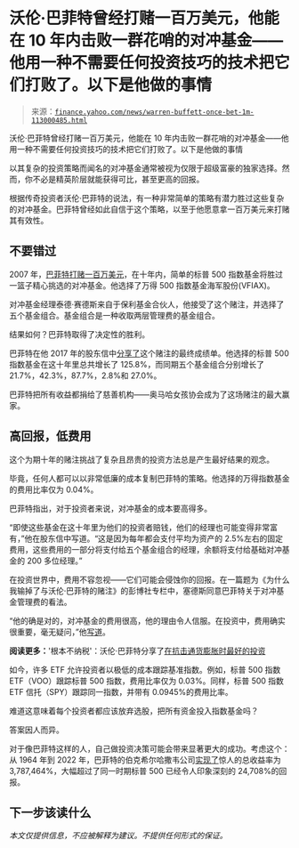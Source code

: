 <!--yml

category: 未分类

date: 2024-05-27 14:37:07

-->

# 沃伦·巴菲特曾经打赌一百万美元，他能在 10 年内击败一群花哨的对冲基金——他用一种不需要任何投资技巧的技术把它们打败了。以下是他做的事情

> 来源：[`finance.yahoo.com/news/warren-buffett-once-bet-1m-113000485.html`](https://finance.yahoo.com/news/warren-buffett-once-bet-1m-113000485.html)

沃伦·巴菲特曾经打赌一百万美元，他能在 10 年内击败一群花哨的对冲基金——他用一种不需要任何投资技巧的技术把它们打败了。以下是他做的事情

以其复杂的投资策略而闻名的对冲基金通常被视为仅限于超级富豪的独家选择。然而，你不必是精英阶层就能获得可比，甚至更高的回报。

根据传奇投资者沃伦·巴菲特的说法，有一种非常简单的策略有潜力胜过这些复杂的对冲基金。巴菲特曾经如此自信于这个策略，以至于他愿意拿一百万美元来打赌其有效性。

## 不要错过

2007 年，[巴菲特打赌一百万美元](https://www.usatoday.com/story/money/markets/2018/01/02/warren-buffett-bet-against-hedge-funds-girls-charity/996993001/)，在十年内，简单的标普 500 指数基金将胜过一篮子精心挑选的对冲基金。他选择了万得 500 指数基金海军股份(VFIAX)。

对冲基金经理泰德·赛德斯来自于保利基金合伙人，他接受了这个赌注，并选择了五个基金组合。基金组合是一种收取两层管理费的基金组合。

结果如何？巴菲特取得了决定性的胜利。

巴菲特在他 2017 年的股东信中[分享了](https://www.berkshirehathaway.com/letters/2017ltr.pdf)这个赌注的最终成绩单。他选择的标普 500 指数基金在这十年里总共增长了 125.8%，而同期五个基金组合分别增长了 21.7%，42.3%，87.7%，2.8%和 27.0%。

巴菲特把所有收益都捐给了慈善机构——奥马哈女孩协会成为了这场赌注的最大赢家。

## 高回报，低费用

这个为期十年的赌注挑战了复杂且昂贵的投资方法总是产生最好结果的观念。

毕竟，任何人都可以以非常低廉的成本复制巴菲特的策略。他选择的万得指数基金的费用比率仅为 0.04%。

巴菲特指出，对于投资者来说，对冲基金的成本要高得多。

“即使这些基金在这十年里为他们的投资者赔钱，他们的经理也可能变得非常富有，”他在股东信中写道。“这是因为每年都会支付平均为资产的 2.5%左右的固定费用，这些费用的一部分将支付给五个基金组合的经理，余额将支付给基础对冲基金的 200 多位经理。”

在投资世界中，费用不容忽视——它们可能会侵蚀你的回报。在一篇题为《为什么我输掉了与沃伦·巴菲特的赌注》的彭博社专栏中，塞德斯同意巴菲特关于对冲基金管理费的看法。

“他的确是对的，对冲基金的费用很高，他的理由令人信服。在投资中，费用确实很重要，毫无疑问，”他[写道](https://www.bloomberg.com/view/articles/2017-05-03/why-i-lost-my-bet-with-warren-buffett)。

**阅读更多：**'根本不纳税'：沃伦·巴菲特分享了[在抗击通货膨胀时最好的投资](https://moneywise.com/life/lifestyle/hybrid-its-not-taxed-at-all?throw=C1HALF&utm_source=syn_oath_mon&utm_medium=Z&utm_campaign=38715&utm_content=oath_mon_38715_%27best+investment%27+you+can+make+when+battling+infla)

如今，许多 ETF 允许投资者以极低的成本跟踪基准指数。例如，标普 500 指数 ETF（VOO）跟踪标普 500 指数，费用比率仅为 0.03%。同样，标普 500 指数 ETF 信托（SPY）跟踪同一指数，并带有 0.0945%的费用比率。

难道这意味着每个投资者都应该放弃选股，把所有资金投入指数基金吗？

答案因人而异。

对于像巴菲特这样的人，自己做投资决策可能会带来显著更大的成功。考虑这个：从 1964 年到 2022 年，巴菲特的伯克希尔哈撒韦公司[实现了](https://www.berkshirehathaway.com/letters/2022ltr.pdf)惊人的总收益率为 3,787,464%，大幅超过了同一时期标普 500 已经令人印象深刻的 24,708%的回报。

## 下一步该读什么

*本文仅提供信息，不应被解释为建议。不提供任何形式的保证。*

